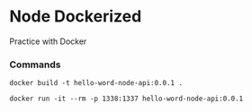 # Node Dockerized

Practice with Docker

### Commands

`docker build -t hello-word-node-api:0.0.1 .`

`docker run -it --rm -p 1338:1337 hello-word-node-api:0.0.1`

